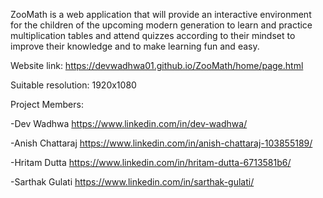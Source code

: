 ZooMath is a web application that will provide an interactive environment for the children of the upcoming modern generation to learn and practice multiplication tables and attend quizzes according to their mindset to improve their knowledge and to make learning fun and easy.


Website link: https://devwadhwa01.github.io/ZooMath/home/page.html


Suitable resolution: 1920x1080


Project Members:

-Dev Wadhwa https://www.linkedin.com/in/dev-wadhwa/

-Anish Chattaraj https://www.linkedin.com/in/anish-chattaraj-103855189/

-Hritam Dutta https://www.linkedin.com/in/hritam-dutta-6713581b6/

-Sarthak Gulati https://www.linkedin.com/in/sarthak-gulati/
